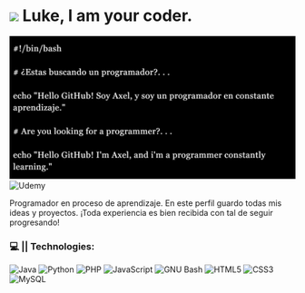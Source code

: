 # <img src="https://media4.giphy.com/media/v1.Y2lkPTc5MGI3NjExNnQ0MWloMXNmMzA0a3o0M3Jib3M2a2Y2cGszZ25zb2k1YnQ1dXEwYyZlcD12MV9pbnRlcm5hbF9naWZfYnlfaWQmY3Q9cw/9fngGUe3uNfZo7R1mC/giphy.gif" width="50"/> Luke, I am your coder.

![Imagen Principal del Perfil](banner.jpg)
    ![Udemy](https://img.shields.io/badge/Udemy-A435F0?style=for-the-badge&logo=Udemy&logoColor=white)

Programador en proceso de aprendizaje. En este perfil guardo todas mis ideas y proyectos. ¡Toda experiencia es bien recibida con tal de seguir progresando!

### 💻 || Technologies:
<img src="https://raw.githubusercontent.com/danielcranney/readme-generator/main/public/icons/skills/java-colored.svg" width="36" height="36" alt="Java" /> <img src="https://raw.githubusercontent.com/danielcranney/readme-generator/main/public/icons/skills/python-colored.svg" width="36" height="36" alt="Python" /> <img src="https://raw.githubusercontent.com/danielcranney/readme-generator/main/public/icons/skills/php-colored.svg" width="36" height="36" alt="PHP" /> <img src="https://raw.githubusercontent.com/danielcranney/readme-generator/main/public/icons/skills/javascript-colored.svg" width="36" height="36" alt="JavaScript" /> <img src="https://raw.githubusercontent.com/danielcranney/readme-generator/main/public/icons/skills/gnubash.svg" width="36" height="36" alt="GNU Bash" /> <img src="https://raw.githubusercontent.com/danielcranney/readme-generator/main/public/icons/skills/html5-colored.svg" width="36" height="36" alt="HTML5" /> <img src="https://raw.githubusercontent.com/danielcranney/readme-generator/main/public/icons/skills/css3-colored.svg" width="36" height="36" alt="CSS3" /> <img src="https://raw.githubusercontent.com/danielcranney/readme-generator/main/public/icons/skills/mysql-colored.svg" width="36" height="36" alt="MySQL" /> 
